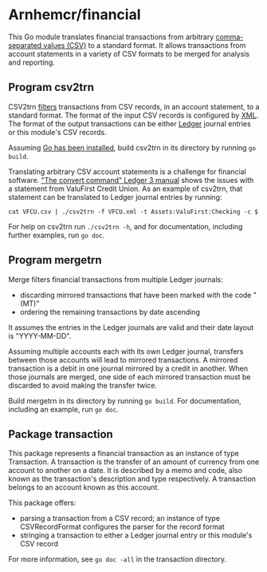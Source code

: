 # Arnhemcr/financial

This Go module translates financial transactions 
from arbitrary [comma-separated values (CSV)] to a standard format.
It allows transactions from account statements in a variety of CSV formats
to be merged for analysis and reporting.

## Program csv2trn

CSV2trn [filters] transactions from CSV records, in an account statement, to a standard format.
The format of the input CSV records is configured by [XML].
The format of the output transactions can be
either [Ledger] journal entries or this module's CSV records.

Assuming [Go has been installed], build csv2trn in its directory by running `go build`.

Translating arbitrary CSV account statements is a challenge for financial software.
["The convert command" Ledger 3 manual] shows the issues
with a statement from ValuFirst Credit Union.
As an example of csv2trn, that statement can be translated to Ledger journal entries
by running:
```
cat VFCU.csv | ./csv2trn -f VFCU.xml -t Assets:ValuFirst:Checking -c $
```
For help on csv2trn run `./csv2trn -h`,
and for documentation, including further examples, run `go doc`.

## Program mergetrn

Merge filters financial transactions from multiple Ledger journals:

 - discarding mirrored transactions that have been marked with the code "(MT)"
 - ordering the remaining transactions by date ascending

It assumes the entries in the Ledger journals are valid and their date layout is "YYYY-MM-DD".

Assuming multiple accounts each with its own Ledger journal,
transfers between those accounts will lead to mirrored transactions.
A mirrored transaction is a debit in one journal mirrored by a credit in another.
When those journals are merged,
one side of each mirrored transaction must be discarded
to avoid making the transfer twice.

Build mergetrn in its directory by running `go build`.
For documentation, including an example, run `go doc`.

## Package transaction

This package represents a financial transaction as an instance of type Transaction.
A transaction is the transfer of an amount of currency from one account to another on a date.
It is described by a memo and code,
also known as the transaction's description and type respectively.
A transaction belongs to an account known as this account.

This package offers:

 - parsing a transaction from a CSV record;
   an instance of type CSVRecordFormat configures the parser for the record format
 - stringing a transaction to either a Ledger journal entry or this module's CSV record

For more information, see `go doc -all` in the transaction directory.

[comma-separated values (CSV)]: https://en.wikipedia.org/wiki/Comma-separated_values
[filters]: https://en.wikipedia.org/wiki/Filter_(software)
[Go has been installed]: https://go.dev/doc/install
[Ledger]: https://en.wikipedia.org/wiki/Ledger_(software)
["The convert command" Ledger 3 manual]: https://ledger-cli.org/doc/ledger3.html#The-convert-command
[XML]: https://en.wikipedia.org/wiki/XML
